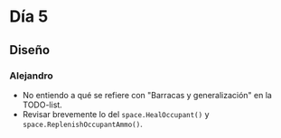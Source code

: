 ﻿# Día 5

## Diseño

### Alejandro

- No entiendo a qué se refiere con "Barracas y generalización" en la TODO-list.
- Revisar brevemente lo del `space.HealOccupant()` y `space.ReplenishOccupantAmmo()`.